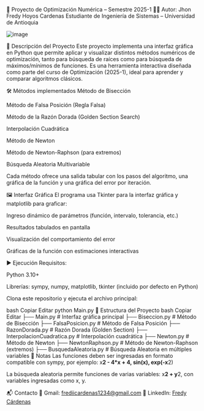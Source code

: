 📘 Proyecto de Optimización Numérica – Semestre 2025-1
👨‍💻 Autor:
Jhon Fredy Hoyos Cardenas
Estudiante de Ingeniería de Sistemas – Universidad de Antioquia

![image](https://github.com/user-attachments/assets/f5987242-db51-4129-8d1d-ce4f380013fd)

🎯 Descripción del Proyecto
Este proyecto implementa una interfaz gráfica en Python que permite aplicar y visualizar distintos métodos numéricos de optimización, tanto para búsqueda de raíces como para búsqueda de máximos/mínimos de funciones. Es una herramienta interactiva diseñada como parte del curso de Optimización (2025-1), ideal para aprender y comparar algoritmos clásicos.

🛠️ Métodos implementados
Método de Bisección

Método de Falsa Posición (Regla Falsa)

Método de la Razón Dorada (Golden Section Search)

Interpolación Cuadrática

Método de Newton

Método de Newton-Raphson (para extremos)

Búsqueda Aleatoria Multivariable

Cada método ofrece una salida tabular con los pasos del algoritmo, una gráfica de la función y una gráfica del error por iteración.

🖼️ Interfaz Gráfica
El programa usa Tkinter para la interfaz gráfica y matplotlib para graficar:

Ingreso dinámico de parámetros (función, intervalo, tolerancia, etc.)

Resultados tabulados en pantalla

Visualización del comportamiento del error

Gráficas de la función con estimaciones interactivas

▶️ Ejecución
Requisitos:

Python 3.10+

Librerías: sympy, numpy, matplotlib, tkinter (incluido por defecto en Python)

Clona este repositorio y ejecuta el archivo principal:

bash
Copiar
Editar
python Main.py
📂 Estructura del Proyecto
bash
Copiar
Editar
├── Main.py                         # Interfaz gráfica principal
├── Biseccion.py                   # Método de Bisección
├── FalsaPosicion.py              # Método de Falsa Posición
├── RazonDorada.py                # Razón Dorada (Golden Section)
├── InterpolacionCuadratica.py    # Interpolación cuadrática
├── Newton.py                     # Método de Newton
├── NewtonRaphson.py              # Método de Newton-Raphson (extremos)
├── BusquedaAleatoria.py          # Búsqueda Aleatoria en múltiples variables
📌 Notas
Las funciones deben ser ingresadas en formato compatible con sympy, por ejemplo:
x**2 - 4*x + 4, sin(x), exp(-x**2)

La búsqueda aleatoria permite funciones de varias variables: x**2 + y**2, con variables ingresadas como x, y.


📬 Contacto
📧 Gmail: frediicardenas1234@gmail.com
🔗 LinkedIn: [Fredy Cárdenas](https://www.linkedin.com/in/fredy-c%C3%A1rdenas-a4072731a/)

